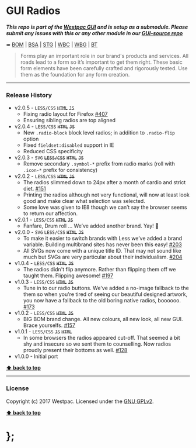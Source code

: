 GUI Radios
==========

***This repo is part of the [Westpac GUI](http://gel.westpacgroup.com.au/GUI/) and is setup as a submodule. Please submit any issues with this or any other
module in our [GUI-source repo](https://github.com/WestpacCXTeam/GUI-source/issues)***

➠
[BOM](http://westpaccxteam.github.io/GUI-radios/tests/BOM/) |
[BSA](http://westpaccxteam.github.io/GUI-radios/tests/BSA/) |
[STG](http://westpaccxteam.github.io/GUI-radios/tests/STG/) |
[WBC](http://westpaccxteam.github.io/GUI-radios/tests/WBC/) |
[WBG](http://westpaccxteam.github.io/GUI-radios/tests/WBG/) |
[BT](http://westpaccxteam.github.io/GUI-radios/tests/BT/)

> Forms play an important role in our brand's products and services. All roads lead to a form so it’s important to get them right. These basic form
> elements have been carefully crafted and rigorously tested. Use them as the foundation for any form creation.

----------------------------------------------------------------------------------------------------------------------------------------------------------------


### Release History

* v2.0.5 - `LESS/CSS` ~~`HTML`~~ ~~`JS`~~
	* Fixing radio layout for Firefox
    [#407](https://github.com/WestpacCXTeam/GUI-source/issues/407)
  * Ensuring sibling radios are top aligned
* v2.0.4 - `LESS/CSS` ~~`HTML`~~ ~~`JS`~~
	* New `.radio-block` block level radios; in addition to `.radio-flip` option
	* Fixed `fieldset:disabled` support in IE
	* Reduced CSS specificity
* v2.0.3 - `SVG` ~~`LESS/CSS`~~ ~~`HTML`~~ ~~`JS`~~
	* Remove secondary `.symbol-*` prefix from radio marks (roll with `.icon-*` prefix for consistency)
* v2.0.2 - `LESS/CSS` ~~`HTML`~~ ~~`JS`~~
	* The radios slimmed down to 24px after a month of cardio and strict diet.
		[#151](https://github.com/WestpacCXTeam/GUI-source/issues/151)
	* Printing the radios although not very functional, will now at least look good and make clear what selection was selected.
	* Some love was given to IE8 though we can’t say the browser seems to return our affection.
* v2.0.1 - `LESS/CSS` ~~`HTML`~~ ~~`JS`~~
	* Fanfare, Drum roll … We’ve added another brand. Yay! :clap:
* v2.0.0 - `SVG` `LESS/CSS` ~~`HTML`~~ ~~`JS`~~
	* To make it easier to switch brands with Less we’ve added a brand variable. Building multibrand sites has never been this easy!
		[#203](https://github.com/WestpacCXTeam/GUI-source/issues/203)
	* All SVGs now come with a unique title ID. That may not sound like much but SVGs are very particular about their individualism.
		[#204](https://github.com/WestpacCXTeam/GUI-source/issues/204)
* v1.0.4 - `LESS/CSS` ~~`HTML`~~ ~~`JS`~~
	* The radios didn't flip anymore. Rather than flipping them off we taught them. Flipping awesome!
		[#197](https://github.com/WestpacCXTeam/GUI-source/issues/197)
* v1.0.3 - `LESS/CSS` ~~`HTML`~~ ~~`JS`~~
	* Tune in to our radio buttons. We've added a no-image fallback to the them so when you're tired of seeing our beautiful designed artwork, you now have a
		fallback to the old boring native radios, boooooo.
		[#173](https://github.com/WestpacCXTeam/GUI-source/issues/173)
* v1.0.2 - `LESS/CSS` ~~`HTML`~~ ~~`JS`~~
	* BIG BOM brand change. All new colours, all new look, all new GUI. Brace yourselfs.
		[#157](https://github.com/WestpacCXTeam/GUI-source/issues/157)
* v1.0.1 - `LESS/CSS` ~~`JS`~~ ~~`HTML`~~
	* In some browsers the radios appeared cut-off. That seemed a bit shy and insecure so we sent them to counselling. Now radios
		proudly present their bottoms as well. [#128](https://github.com/WestpacCXTeam/GUI-source/issues/128)
* v1.0.0 - Initial port

**[⬆ back to top](#content)**


----------------------------------------------------------------------------------------------------------------------------------------------------------------


### License

Copyright (c) 2017 Westpac. Licensed under the [GNU GPLv2](https://raw.githubusercontent.com/WestpacCXTeam/GUI-radios/master/LICENSE).

**[⬆ back to top](#content)**

# };